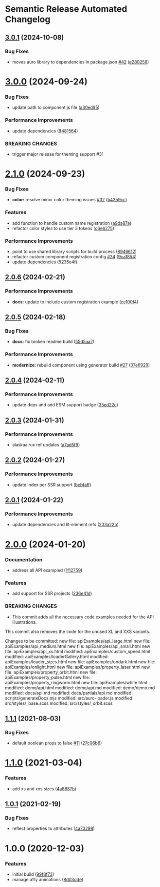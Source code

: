 # Semantic Release Automated Changelog

## [3.0.1](https://github.com/AlaskaAirlines/auro-loader/compare/v3.0.0...v3.0.1) (2024-10-08)


### Bug Fixes

* moves auro library to dependencies in package.json [#42](https://github.com/AlaskaAirlines/auro-loader/issues/42) ([e280256](https://github.com/AlaskaAirlines/auro-loader/commit/e28025695c7b3bc79e28ff8d9678e75c23169aea))

# [3.0.0](https://github.com/AlaskaAirlines/auro-loader/compare/v2.1.0...v3.0.0) (2024-09-24)


### Bug Fixes

* update path to component js file ([a30ed95](https://github.com/AlaskaAirlines/auro-loader/commit/a30ed9590298979c3a2bf98d8e3ade47084620c9))


### Performance Improvements

* update dependencies ([8481564](https://github.com/AlaskaAirlines/auro-loader/commit/8481564faf9cf7775e91cdfdd902845871413959))


### BREAKING CHANGES

* trigger major release for theming support #31

# [2.1.0](https://github.com/AlaskaAirlines/auro-loader/compare/v2.0.6...v2.1.0) (2024-09-23)


### Bug Fixes

* **color:** resolve minor color theming issues [#32](https://github.com/AlaskaAirlines/auro-loader/issues/32) ([b4359cc](https://github.com/AlaskaAirlines/auro-loader/commit/b4359cc338a24eeccab24155f833e956f8cd7b34))


### Features

* add function to handle custom name registration ([a9da87a](https://github.com/AlaskaAirlines/auro-loader/commit/a9da87a7d8cbd476c98020eb8f9f6383057e470c))
* refactor color styles to use tier 3 tokens ([c6e6275](https://github.com/AlaskaAirlines/auro-loader/commit/c6e627589c77b7653e191df16be217bd481e7e90))


### Performance Improvements

* point to use shared library scripts for build process ([8946612](https://github.com/AlaskaAirlines/auro-loader/commit/89466121c2689d65037c1093a1dc579f0bd866cd))
* refactor custom component registration config [#34](https://github.com/AlaskaAirlines/auro-loader/issues/34) ([9ca1854](https://github.com/AlaskaAirlines/auro-loader/commit/9ca1854ce579b826f15861418cdf954a5974245c))
* update dependencies ([5235e4f](https://github.com/AlaskaAirlines/auro-loader/commit/5235e4f9cbfda80bf0781a16eed55188b6c87763))

## [2.0.6](https://github.com/AlaskaAirlines/auro-loader/compare/v2.0.5...v2.0.6) (2024-02-21)


### Performance Improvements

* **docs:** update to include custom registration example ([ce100f4](https://github.com/AlaskaAirlines/auro-loader/commit/ce100f4b9a1ebc7aabe40a850fd254781103cd34))

## [2.0.5](https://github.com/AlaskaAirlines/auro-loader/compare/v2.0.4...v2.0.5) (2024-02-18)


### Bug Fixes

* **docs:** fix broken readme build ([55d5aa7](https://github.com/AlaskaAirlines/auro-loader/commit/55d5aa78b2b2f857d5cfb601490a65529b925496))


### Performance Improvements

* **modernize:** rebuild component using generator build [#27](https://github.com/AlaskaAirlines/auro-loader/issues/27) ([37e6929](https://github.com/AlaskaAirlines/auro-loader/commit/37e6929d100b4311cf09189ce7273cdccbeabacb))

## [2.0.4](https://github.com/AlaskaAirlines/auro-loader/compare/v2.0.3...v2.0.4) (2024-02-11)


### Performance Improvements

* update deps and add ESM support badge ([35ed22c](https://github.com/AlaskaAirlines/auro-loader/commit/35ed22cfceff879743724f0f3b0f27be7c49e5ec))

## [2.0.3](https://github.com/AlaskaAirlines/auro-loader/compare/v2.0.2...v2.0.3) (2024-01-31)


### Performance Improvements

* alaskaairux ref updates ([a7ad5f9](https://github.com/AlaskaAirlines/auro-loader/commit/a7ad5f9bc7eccbe0440b3b8eedf57637c0427921))

## [2.0.2](https://github.com/AlaskaAirlines/auro-loader/compare/v2.0.1...v2.0.2) (2024-01-27)


### Performance Improvements

* update index per SSR support ([bcbfaff](https://github.com/AlaskaAirlines/auro-loader/commit/bcbfaff4fbd18e3e806049c7ad9861efe3a06951))

## [2.0.1](https://github.com/AlaskaAirlines/auro-loader/compare/v2.0.0...v2.0.1) (2024-01-22)


### Performance Improvements

* update dependencies and lit-element refs ([233a22b](https://github.com/AlaskaAirlines/auro-loader/commit/233a22b1d6d77f6dce31a5347533024f04ae52ac))

# [2.0.0](https://github.com/AlaskaAirlines/auro-loader/compare/v1.1.1...v2.0.0) (2024-01-20)


### Documentation

* address all API exampled ([1f12759](https://github.com/AlaskaAirlines/auro-loader/commit/1f12759301c9449a1a6a37482610d23a337ed699))


### Features

* add support for SSR projects ([236e41d](https://github.com/AlaskaAirlines/auro-loader/commit/236e41da33db8e7606a82c26be9a41e7cc2a5842))


### BREAKING CHANGES

* This commit adds all the necessary code examples needed for the API
illustrations.

This commit also removes the code for the unused XL and
XXS variants.

Changes to be committed:
new file:   apiExamples/api_large.html
new file:   apiExamples/api_medium.html
new file:   apiExamples/api_small.html
new file:   apiExamples/api_xs.html
modified:   apiExamples/custom_speed.html
modified:   apiExamples/loaderGallery.html
modified:   apiExamples/loader_sizes.html
new file:   apiExamples/ondark.html
new file:   apiExamples/onlight.html
new file:   apiExamples/property_laser.html
new file:   apiExamples/property_orbit.html
new file:   apiExamples/property_pulse.html
new file:   apiExamples/property_ringworm.html
new file:   apiExamples/white.html
modified:   demo/api.html
modified:   demo/api.md
modified:   demo/demo.md
modified:   docs/api.md
modified:   docs/partials/api.md
modified:   scripts/generateDocs.mjs
modified:   src/auro-loader.js
modified:   src/styles/_base.scss
modified:   src/styles/_orbit.scss

## [1.1.1](https://github.com/AlaskaAirlines/auro-loader/compare/v1.1.0...v1.1.1) (2021-08-03)


### Bug Fixes

* default boolean props to false [#11](https://github.com/AlaskaAirlines/auro-loader/issues/11) ([27c06b6](https://github.com/AlaskaAirlines/auro-loader/commit/27c06b66a3770cf6208a2627ccad4a74ffed58ce))

# [1.1.0](https://github.com/AlaskaAirlines/auro-loader/compare/v1.0.1...v1.1.0) (2021-03-04)


### Features

* add xs and xxs sizes ([4a8887b](https://github.com/AlaskaAirlines/auro-loader/commit/4a8887bb3db8c49ca5bab8e6d2585fbb3e78b3b4))

## [1.0.1](https://github.com/AlaskaAirlines/auro-loader/compare/v1.0.0...v1.0.1) (2021-02-19)


### Bug Fixes

* reflect properties to attributes ([4a73298](https://github.com/AlaskaAirlines/auro-loader/commit/4a73298bdf348a4b0b5e72628256bb9eabd1e716))

# 1.0.0 (2020-12-03)


### Features

* initial build ([99f8f73](https://github.com/AlaskaAirlines/auro-loader/commit/99f8f73f02e201971a9baa4b4435b148a5b7adad))
* manage a11y animations ([8d03dde](https://github.com/AlaskaAirlines/auro-loader/commit/8d03ddea9cc871036e71f84cd248ab43e606796f))
